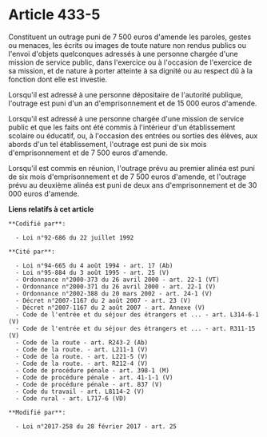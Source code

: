# Article 433-5

Constituent un outrage puni de 7 500 euros d'amende les paroles, gestes ou menaces, les écrits ou images de toute nature non
rendus publics ou l'envoi d'objets quelconques adressés à une personne chargée d'une mission de service public, dans
l'exercice ou à l'occasion de l'exercice de sa mission, et de nature à porter atteinte à sa dignité ou au respect dû à la
fonction dont elle est investie.

Lorsqu'il est adressé à une personne dépositaire de l'autorité publique, l'outrage est puni d'un an d'emprisonnement et de 15
000 euros d'amende.

Lorsqu'il est adressé à une personne chargée d'une mission de service public et que les faits ont été commis à l'intérieur
d'un établissement scolaire ou éducatif, ou, à l'occasion des entrées ou sorties des élèves, aux abords d'un tel
établissement, l'outrage est puni de six mois d'emprisonnement et de 7 500 euros d'amende.

Lorsqu'il est commis en réunion, l'outrage prévu au premier alinéa est puni de six mois d'emprisonnement et de 7 500 euros
d'amende, et l'outrage prévu au deuxième alinéa est puni de deux ans d'emprisonnement et de 30 000 euros d'amende.

**Liens relatifs à cet article**

	**Codifié par**:

	  - Loi n°92-686 du 22 juillet 1992

	**Cité par**:

	  - Loi n°94-665 du 4 août 1994 - art. 17 (Ab)
	  - Loi n°95-884 du 3 août 1995 - art. 25 (V)
	  - Ordonnance n°2000-373 du 26 avril 2000 - art. 22-1 (VT)
	  - Ordonnance n°2000-371 du 26 avril 2000 - art. 22-1 (V)
	  - Ordonnance n°2002-388 du 20 mars 2002 - art. 24-1 (V)
	  - Décret n°2007-1167 du 2 août 2007 - art. 23 (V)
	  - Décret n°2007-1167 du 2 août 2007 - art. Annexe (V)
	  - Code de l'entrée et du séjour des étrangers et ... - art. L314-6-1 (V)
	  - Code de l'entrée et du séjour des étrangers et ... - art. R311-15 (V)
	  - Code de la route - art. R243-2 (Ab)
	  - Code de la route. - art. L211-1 (V)
	  - Code de la route. - art. L221-5 (V)
	  - Code de la route. - art. R212-4 (V)
	  - Code de procédure pénale - art. 398-1 (M)
	  - Code de procédure pénale - art. 41-1-1 (V)
	  - Code de procédure pénale - art. 837 (V)
	  - Code du travail - art. L8114-2 (V)
	  - Code rural - art. L717-6 (VD)

	**Modifié par**:

	  - Loi n°2017-258 du 28 février 2017 - art. 25
